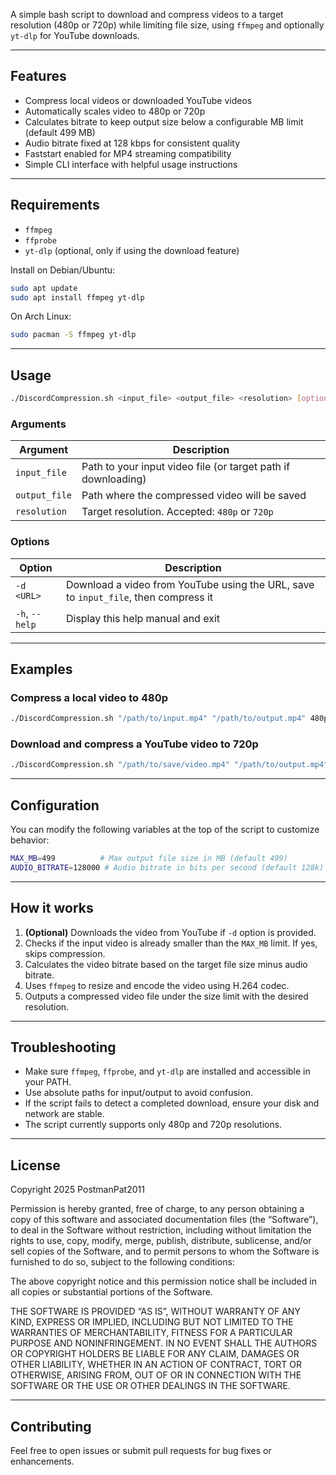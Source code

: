 A simple bash script to download and compress videos to a target resolution (480p or 720p) while limiting file size, using `ffmpeg` and optionally `yt-dlp` for YouTube downloads.

---

## Features

* Compress local videos or downloaded YouTube videos
* Automatically scales video to 480p or 720p
* Calculates bitrate to keep output size below a configurable MB limit (default 499 MB)
* Audio bitrate fixed at 128 kbps for consistent quality
* Faststart enabled for MP4 streaming compatibility
* Simple CLI interface with helpful usage instructions

---

## Requirements

* `ffmpeg`
* `ffprobe`
* `yt-dlp` (optional, only if using the download feature)

Install on Debian/Ubuntu:

```bash
sudo apt update
sudo apt install ffmpeg yt-dlp
```

On Arch Linux:

```bash
sudo pacman -S ffmpeg yt-dlp
```

---

## Usage

```bash
./DiscordCompression.sh <input_file> <output_file> <resolution> [options]
```

### Arguments

| Argument      | Description                                                   |
| ------------- | ------------------------------------------------------------- |
| `input_file`  | Path to your input video file (or target path if downloading) |
| `output_file` | Path where the compressed video will be saved                 |
| `resolution`  | Target resolution. Accepted: `480p` or `720p`                 |

### Options

| Option         | Description                                                                         |
| -------------- | ----------------------------------------------------------------------------------- |
| `-d <URL>`     | Download a video from YouTube using the URL, save to `input_file`, then compress it |
| `-h`, `--help` | Display this help manual and exit                                                   |

---

## Examples

### Compress a local video to 480p

```bash
./DiscordCompression.sh "/path/to/input.mp4" "/path/to/output.mp4" 480p
```

### Download and compress a YouTube video to 720p

```bash
./DiscordCompression.sh "/path/to/save/video.mp4" "/path/to/output.mp4" 720p -d "https://youtube.com/watch?v=VIDEOID"
```

---

## Configuration

You can modify the following variables at the top of the script to customize behavior:

```bash
MAX_MB=499          # Max output file size in MB (default 499)
AUDIO_BITRATE=128000 # Audio bitrate in bits per second (default 128k)
```

---

## How it works

1. **(Optional)** Downloads the video from YouTube if `-d` option is provided.
2. Checks if the input video is already smaller than the `MAX_MB` limit. If yes, skips compression.
3. Calculates the video bitrate based on the target file size minus audio bitrate.
4. Uses `ffmpeg` to resize and encode the video using H.264 codec.
5. Outputs a compressed video file under the size limit with the desired resolution.

---

## Troubleshooting

* Make sure `ffmpeg`, `ffprobe`, and `yt-dlp` are installed and accessible in your PATH.
* Use absolute paths for input/output to avoid confusion.
* If the script fails to detect a completed download, ensure your disk and network are stable.
* The script currently supports only 480p and 720p resolutions.

---

## License


Copyright 2025 PostmanPat2011

Permission is hereby granted, free of charge, to any person obtaining a copy of this software and associated documentation files (the “Software”), to deal in the Software without restriction, including without limitation the rights to use, copy, modify, merge, publish, distribute, sublicense, and/or sell copies of the Software, and to permit persons to whom the Software is furnished to do so, subject to the following conditions:

The above copyright notice and this permission notice shall be included in all copies or substantial portions of the Software.

THE SOFTWARE IS PROVIDED “AS IS”, WITHOUT WARRANTY OF ANY KIND, EXPRESS OR IMPLIED, INCLUDING BUT NOT LIMITED TO THE WARRANTIES OF MERCHANTABILITY, FITNESS FOR A PARTICULAR PURPOSE AND NONINFRINGEMENT. IN NO EVENT SHALL THE AUTHORS OR COPYRIGHT HOLDERS BE LIABLE FOR ANY CLAIM, DAMAGES OR OTHER LIABILITY, WHETHER IN AN ACTION OF CONTRACT, TORT OR OTHERWISE, ARISING FROM, OUT OF OR IN CONNECTION WITH THE SOFTWARE OR THE USE OR OTHER DEALINGS IN THE SOFTWARE.


---

## Contributing

Feel free to open issues or submit pull requests for bug fixes or enhancements.
